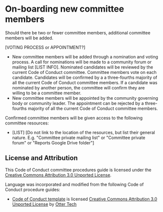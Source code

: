 # On-boarding new committee members

Should there be two or fewer committee members, additional committee members will be added.

[VOTING PROCESS or APPOINTMENT?]
 * New committee members will be added through a nomination and voting process. A call for nominations will be made to a community forum or mailing list [LIST INFO]. Nominated candidates will be reviewed by the current Code of Conduct committee. Committee members vote on each candidate. Candidates will be confirmed by a a three-fourths majority of all the current Code of Conduct committee members. If a candidate was nominated by another person, the committee will confirm they are willing to be a committee member.
 * New committee members will be appointed by the community governing body or community leader. The appointment can be rejected by a three-fourths majority of all the current Code of Conduct committee members.

Confirmed committee members will be given access to the following committee resources:

 * [LIST] [Do not link to the location of the resources, but list their general nature. E.g. "Committee private mailing list" or "Committee private forum" or "Reports Google Drive folder"]

## License and Attribution

This Code of Conduct committee procedures guide is licensed under the [Creative Commons Attribution 3.0 Unported License](https://creativecommons.org/licenses/by/3.0/).

Language was incorporated and modified from the following Code of Conduct procedure guides:

 * [Code of Conduct template](https://github.com/sagesharp/code-of-conduct-template/) is licensed [Creative Commons Attribution 3.0 Unported License](http://creativecommons.org/licenses/by/3.0/) by [Otter Tech](https://otter.technology/code-of-conduct-training)
